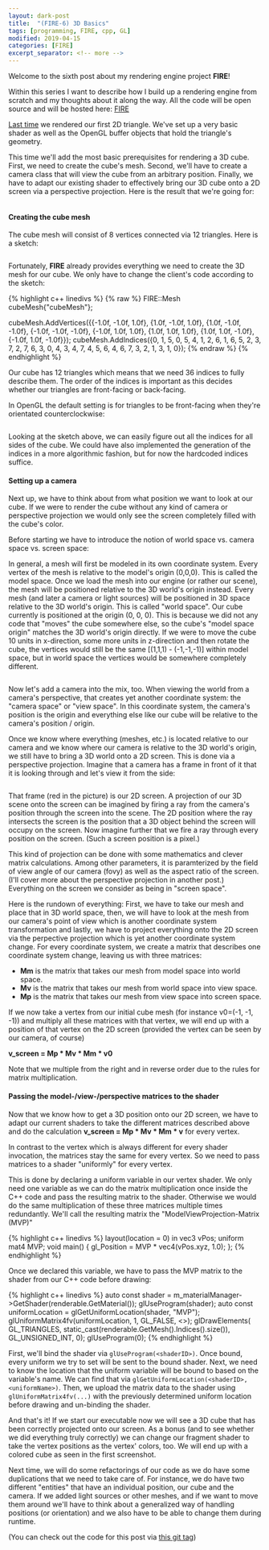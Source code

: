 ```yaml
---
layout: dark-post
title:  "(FIRE-6) 3D Basics"
tags: [programming, FIRE, cpp, GL]
modified: 2019-04-15
categories: [FIRE]
excerpt_separator: <!-- more -->
---
```


Welcome to the sixth post about my rendering engine project **FIRE**!

Within this series I want to describe how I build up a rendering engine from scratch and my thoughts about it along the way.
All the code will be open source and will be hosted here: [FIRE](https://github.com/markusrothe/FIRE)

[Last time](https://www.markusrothe.dev/fire/2019/03/24/FIRE-5-Rendering-a-triangle.html) we rendered our first 2D triangle. 
We've set up a very basic shader as well as the OpenGL buffer objects that hold the triangle's geometry.

This time we'll add the most basic prerequisites for rendering a 3D cube.
First, we need to create the cube's mesh. 
Second, we'll have to create a camera class that will view the cube from an arbitrary position. 
Finally, we have to adapt our existing shader to effectively bring our 3D cube onto a 2D screen via a perspective projection. 
Here is the result that we're going for:

<figure>
	<img src="/images/FIRE-6-Cube.PNG" alt="">
</figure>

<!-- more -->

#### Creating the cube mesh

The cube mesh will consist of 8 vertices connected via 12 triangles. Here is a sketch:

<figure>
	<img src="/images/FIRE-6-CubeMesh.png" alt="">
</figure>

Fortunately, **FIRE** already provides everything we need to create the 3D mesh for our cube. 
We only have to change the client's code according to the sketch:

{% highlight c++ linedivs %}
{% raw %}
FIRE::Mesh cubeMesh{"cubeMesh"}; 

cubeMesh.AddVertices({{-1.0f, -1.0f, 1.0f},
                      {1.0f, -1.0f, 1.0f},
                      {1.0f, -1.0f, -1.0f},
                      {-1.0f, -1.0f, -1.0f},
                      {-1.0f, 1.0f, 1.0f},
                      {1.0f, 1.0f, 1.0f},
                      {1.0f, 1.0f, -1.0f},
                      {-1.0f, 1.0f, -1.0f}});
cubeMesh.AddIndices({0, 1, 5, 0, 5, 4,
                     1, 2, 6, 1, 6, 5,
                     2, 3, 7, 2, 7, 6,
                     3, 0, 4, 3, 4, 7,
                     4, 5, 6, 4, 6, 7,
                     3, 2, 1, 3, 1, 0});
{% endraw %}
{% endhighlight %}

Our cube has 12 triangles which means that we need 36 indices to fully describe them. The order of the indices is important as this decides whether our triangles are front-facing or back-facing. 

In OpenGL the default setting is for triangles to be front-facing when they're orientated counterclockwise:

<figure>
	<img src="/images/FIRE-6-CubeIndices.png" alt="">
</figure>

Looking at the sketch above, we can easily figure out all the indices for all sides of the cube.
We could have also implemented the generation of the indices in a more algorithmic fashion, but for now the hardcoded indices suffice.

#### Setting up a camera

Next up, we have to think about from what position we want to look at our cube. 
If we were to render the cube without any kind of camera or perspective projection we would only see the screen completely filled with the cube's color. 

Before starting we have to introduce the notion of world space vs. camera space vs. screen space:

In general, a mesh will first be modeled in its own coordinate system. 
Every vertex of the mesh is relative to the model's origin (0,0,0).
This is called the model space.
Once we load the mesh into our engine (or rather our scene), the mesh will be positioned relative to the 3D world's origin instead. 
Every mesh (and later a camera or light sources) will be positioned in 3D space relative to the 3D world's origin.
This is called "world space". Our cube currently is positioned at the origin (0, 0, 0). This is because we did not any code that "moves" the cube somewhere else, so the cube's "model space origin" matches the 3D world's origin directly. 
If we were to move the cube 10 units in x-direction, some more units in z-direction and then rotate the cube, the vertices would still be the same [(1,1,1) - (-1,-1,-1)] within model space, but in world space the vertices would be somewhere completely different.

<figure>
	<img src="/images/FIRE-6-WorldSpace.png" alt="">
</figure>

Now let's add a camera into the mix, too. When viewing the world from a camera's perspective, that creates yet another coordinate system: the "camera space" or "view space". In this coordinate system, the camera's position is the origin and everything else like our cube will be relative to the camera's position / origin.

Once we know where everything (meshes, etc.) is located relative to our camera and we know where our camera is relative to the 3D world's origin, we still have to bring a 3D world onto a 2D screen. 
This is done via a perspective projection.
Imagine that a camera has a frame in front of it that it is looking through and let's view it from the side:

<figure>
	<img src="/images/FIRE-6-Camera.png" alt="">
</figure>

That frame (red in the picture) is our 2D screen. 
A projection of our 3D scene onto the screen can be imagined by firing a ray from the camera's position through the screen into the scene. 
The 2D position where the ray intersects the screen is the position that a 3D object behind the screen will occupy on the screen.
Now imagine further that we fire a ray through every position on the screen. (Such a screen position is a pixel.)

This kind of projection can be done with some mathematics and clever matrix calculations. Among other parameters, it is paramterized by the field of view angle of our camera (fovy) as well as the aspect ratio of the screen.
(I'll cover more about the perspective projection in another post.)
Everything on the screen we consider as being in "screen space".

Here is the rundown of everything: First, we have to take our mesh and place that in 3D world space, then, we will have to look at the mesh from our camera's point of view which is another coordinate system transformation and lastly, we have to project everything onto the 2D screen via the perpective projection which is yet another coordinate system change. For every coordinate system, we create a matrix that describes one coordinate system change, leaving us with three matrices: 
* **Mm** is the matrix that takes our mesh from model space into world space.
* **Mv** is the matrix that takes our mesh from world space into view space.
* **Mp** is the matrix that takes our mesh from view space into screen space.

If we now take a vertex from our initial cube mesh (for instance v0=(-1, -1, -1)) and multiply all these matrices with that vertex, we will end up with a position of that vertex on the 2D screen (provided the vertex can be seen by our camera, of course)

**v_screen = Mp * Mv * Mm * v0**

Note that we multiple from the right and in reverse order due to the rules for matrix multiplication.

#### Passing the model-/view-/perspective matrices to the shader

Now that we know how to get a 3D position onto our 2D screen, we have to adapt our current shaders to take the different matrices described above and do the calculation **v_screen = Mp * Mv * Mm * v** for every vertex.

In contrast to the vertex which is always different for every shader invocation, the matrices stay the same for every vertex. 
So we need to pass matrices to a shader "uniformly" for every vertex.

This is done by declaring a uniform variable in our vertex shader. 
We only need one variable as we can do the matrix multiplication once inside the C++ code and pass the resulting matrix to the shader.
Otherwise we would do the same multiplication of these three matrices multiple times redundantly.
We'll call the resulting matrix the "ModelViewProjection-Matrix (MVP)"

{% highlight c++ linedivs %}
layout(location = 0) in vec3 vPos;
uniform mat4 MVP;
void main() { 
    gl_Position = MVP * vec4(vPos.xyz, 1.0);
};
{% endhighlight %}

Once we declared this variable, we have to pass the MVP matrix to the shader from our C++ code before drawing:

{% highlight c++ linedivs %}
auto const shader = m_materialManager->GetShader(renderable.GetMaterial());
glUseProgram(shader);
auto const uniformLocation = glGetUniformLocation(shader, "MVP");
glUniformMatrix4fv(uniformLocation, 1, GL_FALSE, <<matrix data>>);
glDrawElements(
        GL_TRIANGLES, static_cast<GLsizei>(renderable.GetMesh().Indices().size()), GL_UNSIGNED_INT, 0);
glUseProgram(0);
{% endhighlight %}

First, we'll bind the shader via `glUseProgram(<shaderID>)`. Once bound, every uniform we try to set will be sent to the bound shader.
Next, we need to know the location that the uniform variable will be bound to based on the variable's name. We can find that via `glGetUniformLocation(<shaderID>, <uniformName>)`.
Then, we upload the matrix data to the shader using `glUniformMatrix4fv(...)` with the previously determined uniform location before drawing and un-binding the shader.

And that's it! If we start our executable now we will see a 3D cube that has been correctly projected onto our screen. As a bonus (and to see whether we did everything truly correctly) we can change our fragment shader to take the vertex positions as the vertex' colors, too. We will end up with a colored cube as seen in the first screenshot.

Next time, we will do some refactorings of our code as we do have some duplications that we need to take care of. For instance, we do have two different "entities" that have an individual position, our cube and the camera. If we added light sources or other meshes, and if we want to move them around we'll have to think about a generalized way of handling positions (or orientation) and we also have to be able to change them during runtime.

(You can check out the code for this post via [this git tag](https://github.com/markusrothe/FIRE/tree/FIRE-6))
